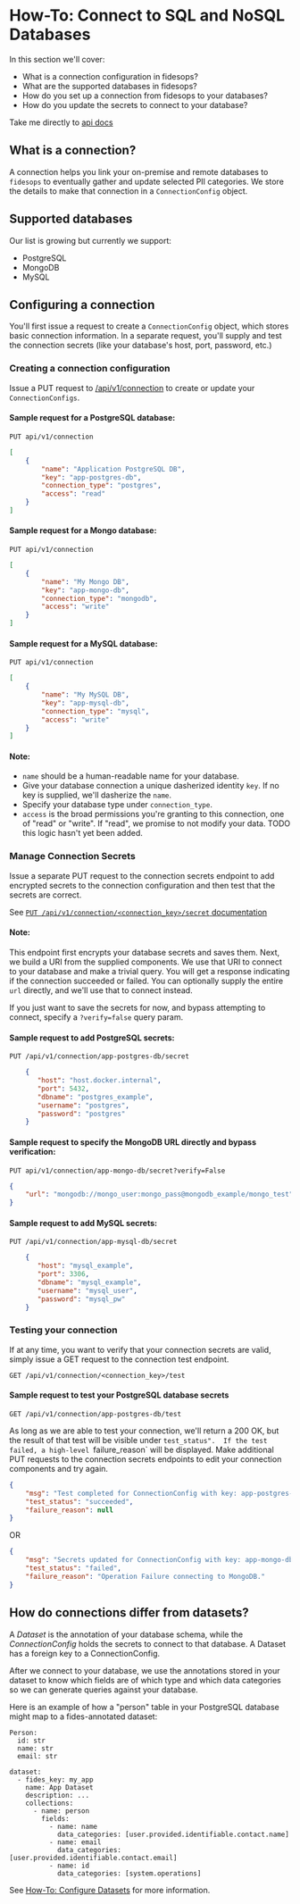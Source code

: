 # How-To: Connect to SQL and NoSQL Databases

In this section we'll cover:

- What is a connection configuration in fidesops?
- What are the supported databases in fidesops?
- How do you set up a connection from fidesops to your databases?
- How do you update the secrets to connect to your database?


Take me directly to [api docs](http://0.0.0.0:8080/docs#/Connections) 


## What is a connection?
A connection helps you link your on-premise and remote databases to `fidesops` to eventually gather and update selected PII 
categories.  We store the details to make that connection in a `ConnectionConfig` object.

## Supported databases

Our list is growing but currently we support:

- PostgreSQL
- MongoDB
- MySQL


## Configuring a connection 

You'll first issue a request to create a `ConnectionConfig` object, which stores basic connection information. In 
a separate request, you'll supply and test the connection secrets (like your database's host, port, password, etc.)

### Creating a connection configuration 

Issue a PUT request to [/api/v1/connection](http://0.0.0.0:8080/docs#/Connections/put_connections_api_v1_connection_put) to create or update your `ConnectionConfigs`.

#### Sample request for a PostgreSQL database:

`PUT api/v1/connection`

```json 
[
    { 
        "name": "Application PostgreSQL DB",
        "key": "app-postgres-db",
        "connection_type": "postgres",
        "access": "read"
    }
]
```

#### Sample request for a Mongo database:

`PUT api/v1/connection`

```json 
[
    { 
        "name": "My Mongo DB",
        "key": "app-mongo-db",
        "connection_type": "mongodb",
        "access": "write"
    }
]
``` 

#### Sample request for a MySQL database:

`PUT api/v1/connection`

```json 
[
    { 
        "name": "My MySQL DB",
        "key": "app-mysql-db",
        "connection_type": "mysql",
        "access": "write"
    }
]
``` 

#### Note:
  - `name` should be a human-readable name for your database.
  - Give your database connection a unique dasherized identity `key`. If no key is supplied, we'll dasherize the `name`.
  - Specify your database type under `connection_type`.
  - `access` is the broad permissions you're granting to this connection, one of "read" or "write". If "read", we promise
to not modify your data. TODO this logic hasn't yet been added.

### Manage Connection Secrets

Issue a separate PUT request to the connection secrets endpoint to add encrypted secrets to the connection configuration
and then test that the secrets are correct.

See [`PUT /api/v1/connection/<connection_key>/secret` documentation](http://0.0.0.0:8080/docs#/Connections/put_connection_config_secrets_api_v1_connection__connection_key__secret_put)


#### Note:
This endpoint first encrypts your database secrets and saves them. Next, we build a URI from the supplied components. 
We use that URI to connect to your database and make a trivial query.  You will get a response indicating 
if the connection succeeded or failed.  You can optionally supply the entire `url` directly, and we'll use that to connect instead.

If you just want to save the secrets for now, and bypass attempting to connect, specify a `?verify=false` query param.


#### Sample request to add PostgreSQL secrets:

`PUT /api/v1/connection/app-postgres-db/secret`

```json
    {
       "host": "host.docker.internal",
       "port": 5432,
       "dbname": "postgres_example",
       "username": "postgres",
       "password": "postgres"
    }
```

#### Sample request to specify the MongoDB URL directly and bypass verification:

`PUT api/v1/connection/app-mongo-db/secret?verify=False`
```json 
{
    "url": "mongodb://mongo_user:mongo_pass@mongodb_example/mongo_test"
}
```

#### Sample request to add MySQL secrets:

`PUT /api/v1/connection/app-mysql-db/secret`

```json
    {
       "host": "mysql_example",
       "port": 3306,
       "dbname": "mysql_example",
       "username": "mysql_user",
       "password": "mysql_pw"
    }
```

### Testing your connection 

If at any time, you want to verify that your connection secrets are valid, simply issue a GET request 
to the connection test endpoint.

`GET /api/v1/connection/<connection_key>/test`


#### Sample request to test your PostgreSQL database secrets 

`GET /api/v1/connection/app-postgres-db/test`

As long as we are able to test your connection, we'll return a 200 OK, but the
result of that test will be visible under `test_status".  If the test failed,
a high-level `failure_reason` will be displayed.  Make additional PUT requests
to the connection secrets endpoints to edit your connection components and try again.

```json
{
    "msg": "Test completed for ConnectionConfig with key: app-postgres-db.",
    "test_status": "succeeded",
    "failure_reason": null
}
```
OR

```json
{
    "msg": "Secrets updated for ConnectionConfig with key: app-mongo-db.",
    "test_status": "failed",
    "failure_reason": "Operation Failure connecting to MongoDB."
}


```


## How do connections differ from datasets?

A *Dataset* is the annotation of your database schema, while the *ConnectionConfig* holds the secrets to connect 
to that database.  A Dataset has a foreign key to a ConnectionConfig. 

After we connect to your database, we use the annotations stored in your dataset to know which fields are of 
which type and which data categories so we can generate queries against your database.

Here is an example of how a "person" table in your PostgreSQL database might map to a fides-annotated
dataset:

```
Person:
  id: str
  name: str
  email: str

dataset:
  - fides_key: my_app
    name: App Dataset
    description: ...
    collections:
      - name: person
        fields:
          - name: name
            data_categories: [user.provided.identifiable.contact.name]
          - name: email
            data_categories: [user.provided.identifiable.contact.email]
          - name: id
            data_categories: [system.operations] 
```


See [How-To: Configure Datasets](datasets.md) for more information.